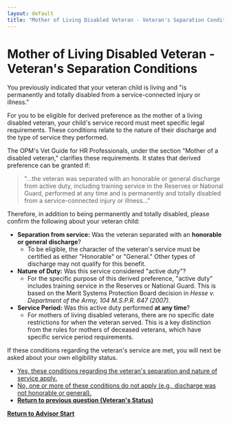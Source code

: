 ```yaml
---
layout: default
title: "Mother of Living Disabled Veteran - Veteran's Separation Conditions"
---
```


# Mother of Living Disabled Veteran - Veteran's Separation Conditions

You previously indicated that your veteran child is living and "is permanently and totally disabled from a service-connected injury or illness."

For you to be eligible for derived preference as the mother of a living disabled veteran, your child's service record must meet specific legal requirements. These conditions relate to the nature of their discharge and the type of service they performed.

The OPM's Vet Guide for HR Professionals, under the section "Mother of a disabled veteran," clarifies these requirements. It states that derived preference can be granted if:
> "...the veteran was separated with an honorable or general discharge from active duty, including training service in the Reserves or National Guard, performed at any time and is permanently and totally disabled from a service-connected injury or illness..."

Therefore, in addition to being permanently and totally disabled, please confirm the following about your veteran child:

*   **Separation from service:** Was the veteran separated with an **honorable or general discharge**?
    *   To be eligible, the character of the veteran's service must be certified as either "Honorable" or "General." Other types of discharge may not qualify for this benefit.
*   **Nature of Duty:** Was this service considered "active duty"?
    *   For the specific purpose of this derived preference, "active duty" includes training service in the Reserves or National Guard. This is based on the Merit Systems Protection Board decision in *Hesse v. Department of the Army, 104 M.S.P.R. 647 (2007)*.
*   **Service Period:** Was this active duty performed **at any time**?
    *   For mothers of living disabled veterans, there are no specific date restrictions for when the veteran served. This is a key distinction from the rules for mothers of deceased veterans, which have specific service period requirements.

If these conditions regarding the veteran's service are met, you will next be asked about your own eligibility status.

*   [Yes, these conditions regarding the veteran's separation and nature of service apply.](./derived_mother_common_fatherinfo.md)
*   [No, one or more of these conditions do not apply (e.g., discharge was not honorable or general).](./ineligible_derived_mother_living_vetseparation.md)
*   [**Return to previous question (Veteran's Status)**](./derived_mother_vetstatus.md)

[**Return to Advisor Start**](./start.md)
